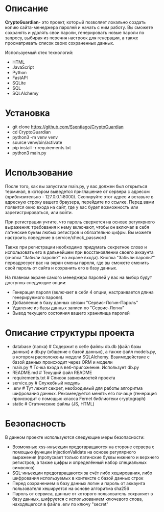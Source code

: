 # **Описание**

**CryptoGuardian**- это проект, который позволяет локально создать копию сайта-менеджера паролей и 
начать с ним работу. Вы сможете сохранять и удалять свои пароли, генерировать новые пароли по 
запросу, выбирая из перечня настроек для генерации, а также просматривать список своих 
сохраненных данных.

Используемый стек технологий:

* HTML 
* JavaScript
* Python 
* FastAPI
* SQLite
* SQL
* SQLAlchemy

# **Установка**

* git clone https://github.com/Ssentiago/CryptoGuardian
* cd CryptoGuardian
* python3 -m venv venv
* source venv/bin/activate
* pip install -r requirements.txt
* python3 main.py

# **Использование**

После того, как вы запустили main.py, у вас должен был открыться терминал, в котором выведется 
приглашение от сервера с адресом (приблизительно - 127.0.0.1:8000). Скопируйте этот адрес и 
вставьте в адресную строку вашего браузера, перейдите по ссылке. Перед вами появится окно входа 
на сайт,  где у вас будет возможность или зарегистрироваться, или войти. 

При регистрации учтите, что пароль сверяется на основе регулярного выражения: требования к нему 
включают, чтобы он включал в себя латинские буквы любых регистров и обязательно цифры. Вы 
можете настроить поведение в service/check\_password

Также при регистрации необходимо придумать секретное слово и использовать его в дальнейшем при восстановлении своего аккаунта (кнопка "Забыли пароль?" на экране входа). Кнопка "Забыли пароль?" переадресует вас на экран смены пароля, где вы сможете сменить свой пароль от сайта и сохранить его в базу данных.

На главном экране самого менеджера паролей у вас на выбор будут доступны следующие опции:

* Генерация пароля (включает в себя 4 опции, настраивается длина генерируемого пароля). 
* Добавление в базу данных связки "Сервис-Логин-Пароль"
* Удаление из базы данных записи по "Сервис-Логин"
* Вывод текущего состояния вашего хранилища паролей

# Описание структуры проекта
- database (папка) # Содержит в себе файлы db.db (файл базы данных) и db.py (общение с базой 
  данных), а также файл models.py, в котором расположены модели SQLAlchemy. Взаимодействие с 
  базой данных происходит через ORM и модели
- main.py # Точка входа в веб-приложение. Использует db.py
- README.md # Текущий файл README
- requirements.txt # Список зависимостей проекта
- service.py # Служебный модуль
- .env # Тут лежит секрет, необходимый для работы алгоритма шифрования данных. 
  Рекомендуется менять его почаще (генерация происходит с помощью класса Fernet библиотеки cryptograph)
- static # Статические файлы (JS, HTML)

# **Безопасность**

В данном проекте используются следующие меры безопасности:

* Возможные xss-инъекции предотвращаются на стороне сервера с помощью функции injectionValidate 
  на основе регулярного выражения (пропускает только латинские буквы нижнего и верхнего 
  регистров, а также цифры и определённый набор специальных символов)
* SQL-инъекции предотвращаются за счёт либо хеширования, либо шифрования используемых в 
  контексте с базой данных строк
* Перед сохранением в базу данных логин и пароль от аккаунта пользователя хешируется на основе 
  алгоритма sha256
* Пароль от сервиса, данные от которого пользователь сохраняет в базу данных, шифруется с 
  использованием ключевого слова, находящегося в файле .env по ключу "secret"
